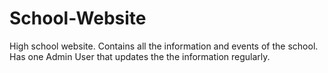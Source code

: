 # School-Website
High school website. Contains all the information and events of the school. Has one Admin User that updates the the information regularly.
